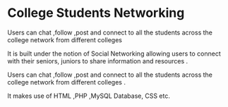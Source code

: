 # College Students Networking
Users can chat ,follow ,post and connect to all the students across the college network from different colleges

It is built under the notion of Social Networking allowing users to connect with their seniors, juniors to share information and resources .

Users can chat ,follow ,post and connect to all the students across the college network from different colleges .

It makes use of HTML ,PHP ,MySQL Database, CSS etc.
